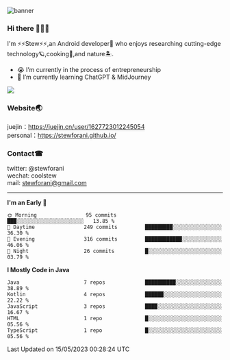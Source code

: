 ![banner](https://github.com/stewForAni/stewForAni.github.io/blob/main/css/images/banner.png?raw=true)
### Hi there 👋👋👋
I'm ⚡⚡Stew⚡⚡,an Android developer🤖 who enjoys researching cutting-edge technology🪐,cooking🍔,and nature🏝.
- 😭 I’m currently in the process of entrepreneurship
- 🧐 I’m currently learning ChatGPT & MidJourney

![](https://github-readme-stats.vercel.app/api?username=stewforani)

### Website🌏
juejin：https://juejin.cn/user/1627723012245054</br>
personal：https://stewforani.github.io/

### Contact☎
twitter: @stewforani</br>
wechat: coolstew</br>
mail: stewforani@gmail.com

---

<!--START_SECTION:waka-->
**I'm an Early 🐤** 

```text
🌞 Morning                95 commits          ███░░░░░░░░░░░░░░░░░░░░░░   13.85 % 
🌆 Daytime                249 commits         █████████░░░░░░░░░░░░░░░░   36.30 % 
🌃 Evening                316 commits         ████████████░░░░░░░░░░░░░   46.06 % 
🌙 Night                  26 commits          █░░░░░░░░░░░░░░░░░░░░░░░░   03.79 % 
```


**I Mostly Code in Java** 

```text
Java                     7 repos             ██████████░░░░░░░░░░░░░░░   38.89 % 
Kotlin                   4 repos             ██████░░░░░░░░░░░░░░░░░░░   22.22 % 
JavaScript               3 repos             ████░░░░░░░░░░░░░░░░░░░░░   16.67 % 
HTML                     1 repo              █░░░░░░░░░░░░░░░░░░░░░░░░   05.56 % 
TypeScript               1 repo              █░░░░░░░░░░░░░░░░░░░░░░░░   05.56 % 
```




 Last Updated on 15/05/2023 00:28:24 UTC
<!--END_SECTION:waka-->
